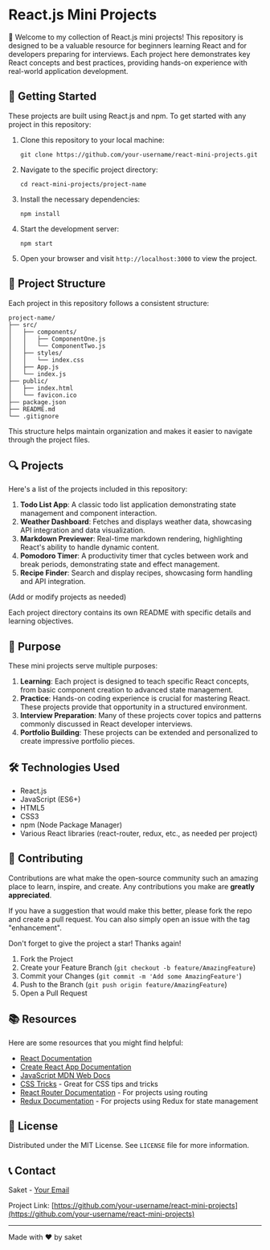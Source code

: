 # React.js Mini Projects

👋 Welcome to my collection of React.js mini projects! This repository is designed to be a valuable resource for beginners learning React and for developers preparing for interviews. Each project here demonstrates key React concepts and best practices, providing hands-on experience with real-world application development.

## 🚀 Getting Started

These projects are built using React.js and npm. To get started with any project in this repository:

1. Clone this repository to your local machine:
   ```
   git clone https://github.com/your-username/react-mini-projects.git
   ```
2. Navigate to the specific project directory:
   ```
   cd react-mini-projects/project-name
   ```
3. Install the necessary dependencies:
   ```
   npm install
   ```
4. Start the development server:
   ```
   npm start
   ```
5. Open your browser and visit `http://localhost:3000` to view the project.

## 📂 Project Structure

Each project in this repository follows a consistent structure:

```
project-name/
├── src/
│   ├── components/
│   │   ├── ComponentOne.js
│   │   └── ComponentTwo.js
│   ├── styles/
│   │   └── index.css
│   ├── App.js
│   └── index.js
├── public/
│   ├── index.html
│   └── favicon.ico
├── package.json
├── README.md
└── .gitignore
```

This structure helps maintain organization and makes it easier to navigate through the project files.

## 🔍 Projects

Here's a list of the projects included in this repository:

1. **Todo List App**: A classic todo list application demonstrating state management and component interaction.
2. **Weather Dashboard**: Fetches and displays weather data, showcasing API integration and data visualization.
3. **Markdown Previewer**: Real-time markdown rendering, highlighting React's ability to handle dynamic content.
4. **Pomodoro Timer**: A productivity timer that cycles between work and break periods, demonstrating state and effect management.
5. **Recipe Finder**: Search and display recipes, showcasing form handling and API integration.

(Add or modify projects as needed)

Each project directory contains its own README with specific details and learning objectives.

## 🎯 Purpose

These mini projects serve multiple purposes:

1. **Learning**: Each project is designed to teach specific React concepts, from basic component creation to advanced state management.
2. **Practice**: Hands-on coding experience is crucial for mastering React. These projects provide that opportunity in a structured environment.
3. **Interview Preparation**: Many of these projects cover topics and patterns commonly discussed in React developer interviews.
4. **Portfolio Building**: These projects can be extended and personalized to create impressive portfolio pieces.

## 🛠️ Technologies Used

- React.js
- JavaScript (ES6+)
- HTML5
- CSS3
- npm (Node Package Manager)
- Various React libraries (react-router, redux, etc., as needed per project)

## 🤝 Contributing

Contributions are what make the open-source community such an amazing place to learn, inspire, and create. Any contributions you make are **greatly appreciated**.

If you have a suggestion that would make this better, please fork the repo and create a pull request. You can also simply open an issue with the tag "enhancement".

Don't forget to give the project a star! Thanks again!

1. Fork the Project
2. Create your Feature Branch (`git checkout -b feature/AmazingFeature`)
3. Commit your Changes (`git commit -m 'Add some AmazingFeature'`)
4. Push to the Branch (`git push origin feature/AmazingFeature`)
5. Open a Pull Request

## 📚 Resources

Here are some resources that you might find helpful:

- [React Documentation](https://reactjs.org/docs/getting-started.html)
- [Create React App Documentation](https://create-react-app.dev/docs/getting-started/)
- [JavaScript MDN Web Docs](https://developer.mozilla.org/en-US/docs/Web/JavaScript)
- [CSS Tricks](https://css-tricks.com/) - Great for CSS tips and tricks
- [React Router Documentation](https://reactrouter.com/web/guides/quick-start) - For projects using routing
- [Redux Documentation](https://redux.js.org/introduction/getting-started) - For projects using Redux for state management

## 📝 License

Distributed under the MIT License. See `LICENSE` file for more information.

## 📞 Contact

Saket - [Your Email](mailto:your.email@example.com)

Project Link: [https://github.com/your-username/react-mini-projects](https://github.com/your-username/react-mini-projects)

---

Made with ❤️ by saket
